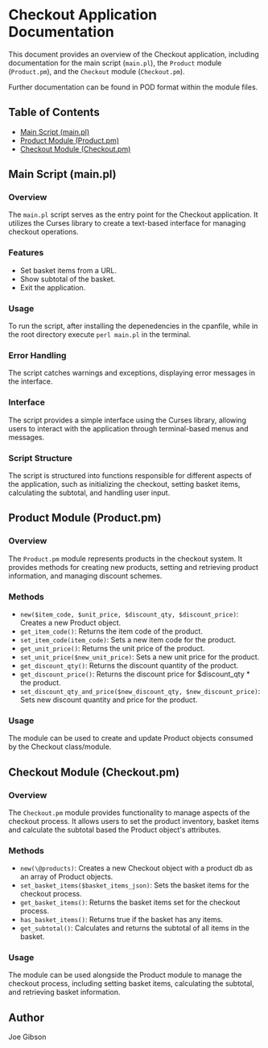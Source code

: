 # Checkout Application Documentation

This document provides an overview of the Checkout application, including documentation for the main script (`main.pl`), the `Product` module (`Product.pm`), and the `Checkout` module (`Checkout.pm`).

Further documentation can be found in POD format within the module files.

## Table of Contents

- [Main Script (main.pl)](#main-script-mainpl)
- [Product Module (Product.pm)](#product-module-productpm)
- [Checkout Module (Checkout.pm)](#checkout-module-checkoutpm)

## Main Script (main.pl)

### Overview

The `main.pl` script serves as the entry point for the Checkout application. It utilizes the Curses library to create a text-based interface for managing checkout operations.

### Features

- Set basket items from a URL.
- Show subtotal of the basket.
- Exit the application.

### Usage

To run the script, after installing the depenedencies in the cpanfile, while in the root directory execute `perl main.pl` in the terminal.

### Error Handling

The script catches warnings and exceptions, displaying error messages in the interface.

### Interface

The script provides a simple interface using the Curses library, allowing users to interact with the application through terminal-based menus and messages.

### Script Structure

The script is structured into functions responsible for different aspects of the application, such as initializing the checkout, setting basket items, calculating the subtotal, and handling user input.

## Product Module (Product.pm)

### Overview

The `Product.pm` module represents products in the checkout system. It provides methods for creating new products, setting and retrieving product information, and managing discount schemes.

### Methods

- `new($item_code, $unit_price, $discount_qty, $discount_price)`: Creates a new Product object.
- `get_item_code()`: Returns the item code of the product.
- `set_item_code(item_code)`: Sets a new item code for the product.
- `get_unit_price()`: Returns the unit price of the product.
- `set_unit_price($new_unit_price)`: Sets a new unit price for the product.
- `get_discount_qty()`: Returns the discount quantity of the product.
- `get_discount_price()`: Returns the discount price for $discount_qty * the product.
- `set_discount_qty_and_price($new_discount_qty, $new_discount_price)`: Sets new discount quantity and price for the product.

### Usage

The module can be used to create and update Product objects consumed by the Checkout class/module.

## Checkout Module (Checkout.pm)

### Overview

The `Checkout.pm` module provides functionality to manage aspects of the checkout process. It allows users to set the product inventory, basket items and calculate the subtotal based the Product object's attributes.

### Methods

- `new(\@products)`: Creates a new Checkout object with a product db as an array of Product objects.
- `set_basket_items($basket_items_json)`: Sets the basket items for the checkout process.
- `get_basket_items()`: Returns the basket items set for the checkout process.
- `has_basket_items()`: Returns true if the basket has any items.
- `get_subtotal()`: Calculates and returns the subtotal of all items in the basket.

### Usage

The module can be used alongside the Product module to manage the checkout process, including setting basket items, calculating the subtotal, and retrieving basket information.

## Author

Joe Gibson
